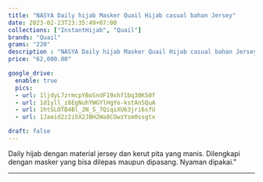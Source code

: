 ```yaml
---
title: "NASYA Daily hijab Masker Quail Hijab casual bahan Jersey"
date: 2023-02-23T23:35:49+07:00
collections: ["InstantHijab", "Quail"]
brands: "Quail"
grams: "220"
description : "NASYA Daily hijab Masker Quail Hijab casual bahan Jersey"
price: "62,000.00"

google_drive:
  enable: true
  pics:
  - url: 1ljdyL7zrmcpYBoSndF19xhf1bq30KS0f
  - url: 1d1yll_z8EgNuhYWGYlHgYo-kstAnSQuA
  - url: 1htSLOTB4Bl_2N_S_7QiqiXU63jri6sfU
  - url: 1Jaeid2z2i5X2JBH2Wa8COwzYsm0ssgtx

draft: false
---
```


Daily hijab dengan material jersey dan kerut pita yang manis. Dilengkapi dengan masker yang bisa dilepas maupun dipasang. Nyaman dipakai."

__________    
 
